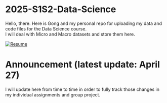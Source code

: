 # 2025-S1S2-Data-Science

Hello, there. Here is Gong and my personal repo for uploading my data and code files for the Data Science course.  
I will deal with Micro and Macro datasets and store them here.

[![Resume](https://img.shields.io/badge/Resume-View-green)](https://github.com/GONG-Kuiyuan01/Self-introduction/blob/main/%E4%B8%AD%E6%96%87%E7%AE%80%E5%8E%86_%E9%BE%9A%E5%A5%8E%E6%BA%90.pdf)


# Announcement (latest update: April 27)

I will update here from time to time in order to fully track those changes in my individual assignments and group project.
